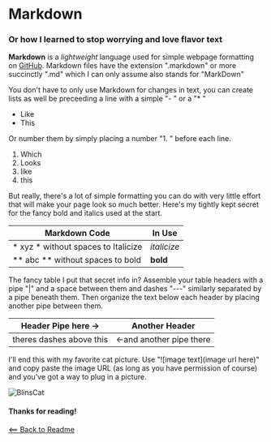 # Markdown

### Or how I learned to stop worrying and love flavor text

**Markdown** is a *lightweight* language used for simple webpage formatting on [GitHub](http://github.com). Markdown files have the extension ".markdown" or more succinctly ".md" which I can only assume also stands for "MarkDown"

You don't have to only use Markdown for changes in text, you can create lists as well be preceeding a line with a simple "- " or a "* "

- Like
- This

Or number them by simply placing a number "1. " before each line.
1. Which
1. Looks
1. like
1. this
   
But really, there's a lot of simple formatting you can do with very little effort that will make your page look so much better. Here's my tightly kept secret for the fancy bold and italics used at the start.
 
| Markdown Code | In Use |
| ----------- | ----------- |
| * xyz * without spaces to Italicize | *italicize* | 
| ** abc ** without spaces to bold | **bold** |


The fancy table I put that secret info in? Assemble your table headers with a pipe "|" and a space between them and dashes "---" similarly separated by a pipe beneath them. Then organize the text below each header by placing another pipe between them.


Header Pipe here -> | Another Header
------ | ------
theres dashes above this | <-and another pipe there

I'll end this with my favorite cat picture. Use "![image text](image url here)" and copy paste the image URL (as long as you have permission of course) and you've got a way to plug in a picture.

![BlinsCat](https://pbs.twimg.com/media/D0_q0r-WwAYrXuG.png)
#### Thanks for reading!


[<== Back to Readme](README.md)
